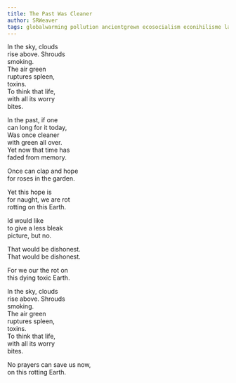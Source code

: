 ```yaml
---
title: The Past Was Cleaner
author: SRWeaver
tags: globalwarming pollution ancientgrewn ecosocialism econihilisme laikuderenga
---
```

In the sky, clouds<br />
rise above. Shrouds<br />
smoking.<br />
The air green<br />
ruptures spleen,<br />
toxins.<br />
To think that life,<br />
with all its worry<br />
bites.<br />

In the past, if one<br />
can long for it today,<br />
Was once cleaner<br />
with green all over.<br />
Yet now that time has<br />
faded from memory.<br />

Once can clap and hope<br />
for roses in the garden.<br />

Yet this hope is<br />
for naught, we are rot<br />
rotting on this Earth.<br />

Id would like<br />
to give a less bleak<br />
picture, but no.<br />

That would be dishonest.<br />
That would be dishonest.<br />

For we our the rot on<br />
this dying toxic Earth.<br />

In the sky, clouds<br />
rise above. Shrouds<br />
smoking.<br />
The air green<br />
ruptures spleen,<br />
toxins.<br />
To think that life,<br />
with all its worry<br />
bites.<br />

No prayers can save us now,<br />
on this rotting Earth.<br />
